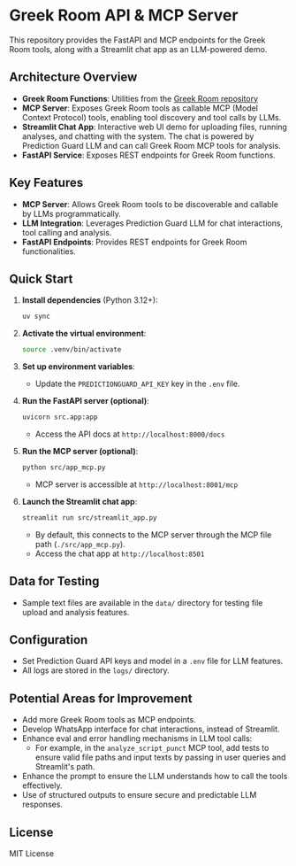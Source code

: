 # Greek Room API & MCP Server

This repository provides the FastAPI and MCP endpoints for the Greek Room tools, along with a Streamlit chat app as an LLM-powered demo.

## Architecture Overview

- **Greek Room Functions**: Utilities from the [Greek Room repository](https://github.com/BibleNLP/greek-room/tree/main)
- **MCP Server**: Exposes Greek Room tools as callable MCP (Model Context Protocol) tools, enabling tool discovery and tool calls by LLMs.
- **Streamlit Chat App**: Interactive web UI demo for uploading files, running analyses, and chatting with the system. The chat is powered by Prediction Guard LLM and can call Greek Room MCP tools for analysis.
- **FastAPI Service**: Exposes REST endpoints for Greek Room functions.

## Key Features

- **MCP Server**: Allows Greek Room tools to be discoverable and callable by LLMs programmatically.
- **LLM Integration**: Leverages Prediction Guard LLM for chat interactions, tool calling and analysis.
- **FastAPI Endpoints**: Provides REST endpoints for Greek Room functionalities.

## Quick Start

1. **Install dependencies** (Python 3.12+):
	```sh
	uv sync
	```

2. **Activate the virtual environment**:
    ```sh
    source .venv/bin/activate
    ```

3. **Set up environment variables**:
    - Update the `PREDICTIONGUARD_API_KEY` key in the `.env` file.

4. **Run the FastAPI server (optional)**:
	```sh
	uvicorn src.app:app
	```
    
    - Access the API docs at `http://localhost:8000/docs`

5. **Run the MCP server (optional)**:
	```sh
	python src/app_mcp.py
	```

    - MCP server is accessible at `http://localhost:8001/mcp`

5. **Launch the Streamlit chat app**:
	```sh
	streamlit run src/streamlit_app.py
	```
    - By default, this connects to the MCP server through the MCP file path (`./src/app_mcp.py`).
    - Access the chat app at `http://localhost:8501`

## Data for Testing
- Sample text files are available in the `data/` directory for testing file upload and analysis features.

## Configuration

- Set Prediction Guard API keys and model in a `.env` file for LLM features.
- All logs are stored in the `logs/` directory.

## Potential Areas for Improvement
- Add more Greek Room tools as MCP endpoints.
- Develop WhatsApp interface for chat interactions, instead of Streamlit.
- Enhance eval and error handling mechanisms in LLM tool calls:
    - For example, in the `analyze_script_punct` MCP tool, add tests to ensure valid file paths and input texts by passing in user queries and Streamlit's path.
- Enhance the prompt to ensure the LLM understands how to call the tools effectively.
- Use of structured outputs to ensure secure and predictable LLM responses.

## License

MIT License